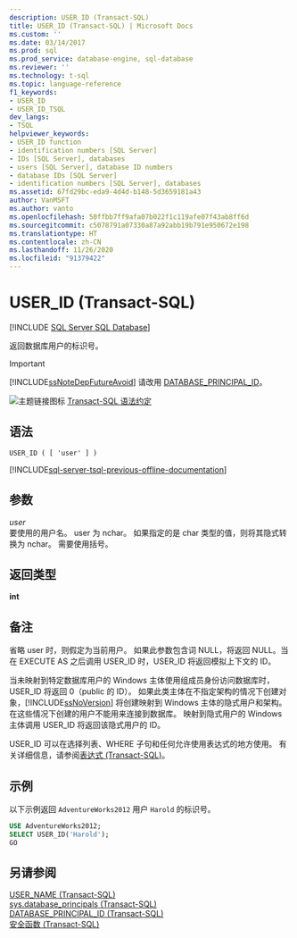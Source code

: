 ```yaml
---
description: USER_ID (Transact-SQL)
title: USER_ID (Transact-SQL) | Microsoft Docs
ms.custom: ''
ms.date: 03/14/2017
ms.prod: sql
ms.prod_service: database-engine, sql-database
ms.reviewer: ''
ms.technology: t-sql
ms.topic: language-reference
f1_keywords:
- USER_ID
- USER_ID_TSQL
dev_langs:
- TSQL
helpviewer_keywords:
- USER_ID function
- identification numbers [SQL Server]
- IDs [SQL Server], databases
- users [SQL Server], database ID numbers
- database IDs [SQL Server]
- identification numbers [SQL Server], databases
ms.assetid: 67fd29bc-eda9-4d4d-b148-5d3659181a43
author: VanMSFT
ms.author: vanto
ms.openlocfilehash: 50ffbb7ff9afa07b022f1c119afe07f43ab8ff6d
ms.sourcegitcommit: c5078791a07330a87a92abb19b791e950672e198
ms.translationtype: HT
ms.contentlocale: zh-CN
ms.lasthandoff: 11/26/2020
ms.locfileid: "91379422"
---
```

# <a name="user_id-transact-sql"></a>USER_ID (Transact-SQL)
[!INCLUDE [SQL Server SQL Database](../../includes/applies-to-version/sql-asdb.md)]

  返回数据库用户的标识号。  
  
> [!IMPORTANT]  
>  [!INCLUDE[ssNoteDepFutureAvoid](../../includes/ssnotedepfutureavoid-md.md)] 请改用 [DATABASE_PRINCIPAL_ID](../../t-sql/functions/database-principal-id-transact-sql.md)。  
  
 ![主题链接图标](../../database-engine/configure-windows/media/topic-link.gif "“主题链接”图标") [Transact-SQL 语法约定](../../t-sql/language-elements/transact-sql-syntax-conventions-transact-sql.md)  
  
## <a name="syntax"></a>语法  
  
```syntaxsql
USER_ID ( [ 'user' ] )  
```  
  
[!INCLUDE[sql-server-tsql-previous-offline-documentation](../../includes/sql-server-tsql-previous-offline-documentation.md)]

## <a name="arguments"></a>参数
 *user*  
 要使用的用户名。 user 为 nchar。 如果指定的是 char 类型的值，则将其隐式转换为 nchar。 需要使用括号。  
  
## <a name="return-types"></a>返回类型  
 **int**  
  
## <a name="remarks"></a>备注  
 省略 user 时，则假定为当前用户。 如果此参数包含词 NULL，将返回 NULL。当在 EXECUTE AS 之后调用 USER_ID 时，USER_ID 将返回模拟上下文的 ID。  
  
 当未映射到特定数据库用户的 Windows 主体使用组成员身份访问数据库时，USER_ID 将返回 0（public 的 ID）。 如果此类主体在不指定架构的情况下创建对象，[!INCLUDE[ssNoVersion](../../includes/ssnoversion-md.md)] 将创建映射到 Windows 主体的隐式用户和架构。 在这些情况下创建的用户不能用来连接到数据库。 映射到隐式用户的 Windows 主体调用 USER_ID 将返回该隐式用户的 ID。  
  
 USER_ID 可以在选择列表、WHERE 子句和任何允许使用表达式的地方使用。 有关详细信息，请参阅[表达式 (Transact-SQL)](../../t-sql/language-elements/expressions-transact-sql.md)。  
  
## <a name="examples"></a>示例  
 以下示例返回 `AdventureWorks2012` 用户 `Harold` 的标识号。  
  
```sql
USE AdventureWorks2012;  
SELECT USER_ID('Harold');  
GO  
```  
  
## <a name="see-also"></a>另请参阅  
 [USER_NAME (Transact-SQL)](../../t-sql/functions/user-name-transact-sql.md)   
 [sys.database_principals (Transact-SQL)](../../relational-databases/system-catalog-views/sys-database-principals-transact-sql.md)   
 [DATABASE_PRINCIPAL_ID (Transact-SQL)](../../t-sql/functions/database-principal-id-transact-sql.md)   
 [安全函数 (Transact-SQL)](../../t-sql/functions/security-functions-transact-sql.md)  
  
  

